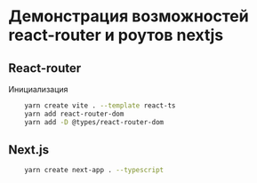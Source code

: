 # Демонстрация возможностей react-router и роутов nextjs

## React-router 
Инициализация
```bash
    yarn create vite . --template react-ts
    yarn add react-router-dom
    yarn add -D @types/react-router-dom
```

## Next.js
```bash
    yarn create next-app . --typescript
```